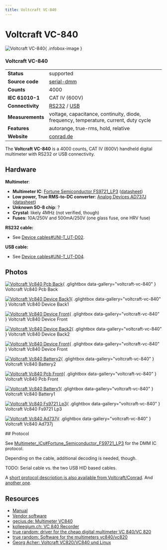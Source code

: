 ```yaml
---
title: Voltcraft VC-840
---
```


# Voltcraft VC-840

<div class="infobox" markdown>

![Voltcraft VC-840](./img/Voltcraft_vc840_pcb_back.jpg){ .infobox-image }

### Voltcraft VC-840

| | |
|---|---|
| **Status** | supported |
| **Source code** | [serial-dmm](https://github.com/OpenTraceLab/OpenTraceCapture/tree/main/src/hardware/serial-dmm) |
| **Counts** | 4000 |
| **IEC 61010-1** | CAT IV (600V) |
| **Connectivity** | [RS232](https://sigrok.org/wiki/Device_cables#UNI-T_UT-D02) / [USB](https://sigrok.org/wiki/Device_cables#UNI-T_UT-D04) |
| **Measurements** | voltage, capacitance, continuity, diode, frequency, temperature, current, duty cycle |
| **Features** | autorange, true-rms, hold, relative |
| **Website** | [conrad.de](http://www.conrad.de/ce/de/product/123295/VOLTCRAFT-VC840-DMM/SHOP_AREA_17622&amp;promotionareaSearchDetail=005) |

</div>

The **Voltcraft VC-840** is a 4000 counts, CAT IV (600V) handheld digital multimeter with RS232 or USB connectivity.

## Hardware

**Multimeter**:

- **Multimeter IC**: [Fortune Semiconductor FS9721_LP3](http://www.ic-fortune.com/eng/new_product3_3.asp) ([datasheet](http://www.ic-fortune.com/upload/Download/FS9721_LP3-DS-20_EN.pdf))
- **Low power, True RMS-to-DC converter**: [Analog Devices AD737J](http://www.analog.com/en/special-linear-functions/rms-to-dc-converters/ad737/products/product.html) ([datasheet](http://www.analog.com/static/imported-files/data_sheets/AD737.pdf))
- **Unknown SO-8 chip**:&#160;?
- **Crystal**: likely 4MHz (not verified, though)
- **Fuses**: 10A/250V and 500mA/250V (one glass fuse, one HRV fuse)

**RS232 cable:**

- See [Device cables#UNI-T_UT-D02](https://sigrok.org/wiki/Device_cables#UNI-T_UT-D02).

**USB cable:**

- See [Device cables#UNI-T_UT-D04](https://sigrok.org/wiki/Device_cables#UNI-T_UT-D04).

## Photos

<div class="photo-grid" markdown>

[![Voltcraft Vc840 Pcb Back](./img/Voltcraft_vc840_pcb_back.jpg)](./img/Voltcraft_vc840_pcb_back.jpg "Voltcraft Vc840 Pcb Back"){ .glightbox data-gallery="voltcraft-vc-840" }
<span class="caption">Voltcraft Vc840 Pcb Back</span>

[![Voltcraft Vc840 Device Back1](./img/Voltcraft_vc840_device_back1.jpg)](./img/Voltcraft_vc840_device_back1.jpg "Voltcraft Vc840 Device Back1"){ .glightbox data-gallery="voltcraft-vc-840" }
<span class="caption">Voltcraft Vc840 Device Back1</span>

[![Voltcraft Vc840 Device Front](./img/Voltcraft_vc840_device_front.png)](./img/Voltcraft_vc840_device_front.png "Voltcraft Vc840 Device Front"){ .glightbox data-gallery="voltcraft-vc-840" }
<span class="caption">Voltcraft Vc840 Device Front</span>

[![Voltcraft Vc840 Device Back2](./img/Voltcraft_vc840_device_back2.jpg)](./img/Voltcraft_vc840_device_back2.jpg "Voltcraft Vc840 Device Back2"){ .glightbox data-gallery="voltcraft-vc-840" }
<span class="caption">Voltcraft Vc840 Device Back2</span>

[![Voltcraft Vc840 Device Front](./img/Voltcraft_vc840_device_front.jpg)](./img/Voltcraft_vc840_device_front.jpg "Voltcraft Vc840 Device Front"){ .glightbox data-gallery="voltcraft-vc-840" }
<span class="caption">Voltcraft Vc840 Device Front</span>

[![Voltcraft Vc840 Battery2](./img/Voltcraft_vc840_battery2.jpg)](./img/Voltcraft_vc840_battery2.jpg "Voltcraft Vc840 Battery2"){ .glightbox data-gallery="voltcraft-vc-840" }
<span class="caption">Voltcraft Vc840 Battery2</span>

[![Voltcraft Vc840 Pcb Front](./img/Voltcraft_vc840_pcb_front.jpg)](./img/Voltcraft_vc840_pcb_front.jpg "Voltcraft Vc840 Pcb Front"){ .glightbox data-gallery="voltcraft-vc-840" }
<span class="caption">Voltcraft Vc840 Pcb Front</span>

[![Voltcraft Vc840 Battery1](./img/Voltcraft_vc840_battery1.jpg)](./img/Voltcraft_vc840_battery1.jpg "Voltcraft Vc840 Battery1"){ .glightbox data-gallery="voltcraft-vc-840" }
<span class="caption">Voltcraft Vc840 Battery1</span>

[![Voltcraft Vc840 Fs9721 Lp3](./img/Voltcraft_vc840_fs9721_lp3.jpg)](./img/Voltcraft_vc840_fs9721_lp3.jpg "Voltcraft Vc840 Fs9721 Lp3"){ .glightbox data-gallery="voltcraft-vc-840" }
<span class="caption">Voltcraft Vc840 Fs9721 Lp3</span>

[![Voltcraft Vc840 Ad737j](./img/Voltcraft_vc840_ad737j.jpg)](./img/Voltcraft_vc840_ad737j.jpg "Voltcraft Vc840 Ad737j"){ .glightbox data-gallery="voltcraft-vc-840" }
<span class="caption">Voltcraft Vc840 Ad737j</span>

</div>
## Protocol

See [Multimeter_ICs#Fortune_Semiconductor_FS9721_LP3](https://sigrok.org/wiki/Multimeter_ICs#Fortune_Semiconductor_FS9721_LP3) for the DMM IC protocol.

Depending on the cable, additional decoding is needed, though.

TODO: Serial cable vs. the two USB HID based cables.

A [short protocol description is also available from Voltcraft/Conrad](http://www.produktinfo.conrad.com/datenblaetter/100000-124999/123295-da-01-en-RS232_Protocol_VOLTCRAFT_VC840_DMM.pdf). And [another one](http://www2.produktinfo.conrad.com/datenblaetter/100000-124999/121112-da-01-en-Digitalmultimeter_VC840_Schnittstellenp.pdf).

## Resources
- [Manual](http://www.produktinfo.conrad.com/datenblaetter/100000-124999/123295-an-01-ml-VOLTCRAFT_VC840_DMM_de_en_fr_nl.pdf)
- [Vendor software](http://www.produktinfo.conrad.com/datenblaetter/100000-124999/123295-up-01-en-Win7_32_64_Bit_VC840_DMM.zip)
- [gecius.de: Multimeter VC840](http://www.gecius.de/linux/vc840/)
- [kolleegium.ch: VC 840 Recorder](http://cw.kolleegium.ch/vc840/)
- [true random: driver for the cheap digital multimeter VC 840/VC 820](http://www.true-random.com/driver-for-the-cheap-digital-multimeter-vc-840vc-820.html)
- [true random: Software for the multimeters vc840/vc820](http://true-random.com/homepage/projects/vc840/index.html)
- [Georg Acher: Voltcraft VC820/VC840 und Linux](http://www.lrr.in.tum.de/~acher/vc840/index.html)

